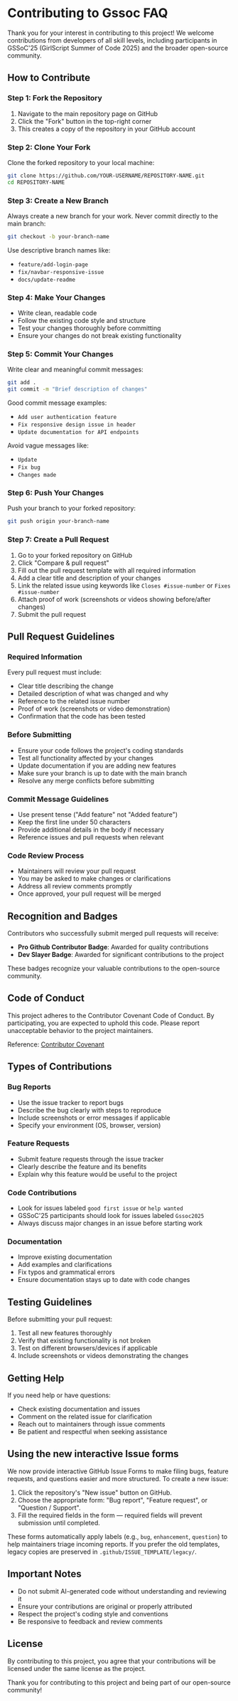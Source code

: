 # Contributing to Gssoc FAQ

Thank you for your interest in contributing to this project! We welcome contributions from developers of all skill levels, including participants in GSSoC'25 (GirlScript Summer of Code 2025) and the broader open-source community.

## How to Contribute

### Step 1: Fork the Repository
1. Navigate to the main repository page on GitHub
2. Click the "Fork" button in the top-right corner
3. This creates a copy of the repository in your GitHub account

### Step 2: Clone Your Fork
Clone the forked repository to your local machine:
```bash
git clone https://github.com/YOUR-USERNAME/REPOSITORY-NAME.git
cd REPOSITORY-NAME
```

### Step 3: Create a New Branch
Always create a new branch for your work. Never commit directly to the main branch:
```bash
git checkout -b your-branch-name
```

Use descriptive branch names like:
- `feature/add-login-page`
- `fix/navbar-responsive-issue`
- `docs/update-readme`

### Step 4: Make Your Changes
- Write clean, readable code
- Follow the existing code style and structure
- Test your changes thoroughly before committing
- Ensure your changes do not break existing functionality

### Step 5: Commit Your Changes
Write clear and meaningful commit messages:
```bash
git add .
git commit -m "Brief description of changes"
```

Good commit message examples:
- `Add user authentication feature`
- `Fix responsive design issue in header`
- `Update documentation for API endpoints`

Avoid vague messages like:
- `Update`
- `Fix bug`
- `Changes made`

### Step 6: Push Your Changes
Push your branch to your forked repository:
```bash
git push origin your-branch-name
```

### Step 7: Create a Pull Request
1. Go to your forked repository on GitHub
2. Click "Compare & pull request"
3. Fill out the pull request template with all required information
4. Add a clear title and description of your changes
5. Link the related issue using keywords like `Closes #issue-number` or `Fixes #issue-number`
6. Attach proof of work (screenshots or videos showing before/after changes)
7. Submit the pull request

## Pull Request Guidelines

### Required Information
Every pull request must include:
- Clear title describing the change
- Detailed description of what was changed and why
- Reference to the related issue number
- Proof of work (screenshots or video demonstration)
- Confirmation that the code has been tested

### Before Submitting
- Ensure your code follows the project's coding standards
- Test all functionality affected by your changes
- Update documentation if you are adding new features
- Make sure your branch is up to date with the main branch
- Resolve any merge conflicts before submitting

### Commit Message Guidelines
- Use present tense ("Add feature" not "Added feature")
- Keep the first line under 50 characters
- Provide additional details in the body if necessary
- Reference issues and pull requests when relevant

### Code Review Process
- Maintainers will review your pull request
- You may be asked to make changes or clarifications
- Address all review comments promptly
- Once approved, your pull request will be merged

## Recognition and Badges

Contributors who successfully submit merged pull requests will receive:
- **Pro Github Contributor Badge**: Awarded for quality contributions
- **Dev Slayer Badge**: Awarded for significant contributions to the project

These badges recognize your valuable contributions to the open-source community.

## Code of Conduct

This project adheres to the Contributor Covenant Code of Conduct. By participating, you are expected to uphold this code. Please report unacceptable behavior to the project maintainers.

Reference: [Contributor Covenant](https://www.contributor-covenant.org/)

## Types of Contributions

### Bug Reports
- Use the issue tracker to report bugs
- Describe the bug clearly with steps to reproduce
- Include screenshots or error messages if applicable
- Specify your environment (OS, browser, version)

### Feature Requests
- Submit feature requests through the issue tracker
- Clearly describe the feature and its benefits
- Explain why this feature would be useful to the project

### Code Contributions
- Look for issues labeled `good first issue` or `help wanted`
- GSSoC'25 participants should look for issues labeled `Gssoc2025`
- Always discuss major changes in an issue before starting work

### Documentation
- Improve existing documentation
- Add examples and clarifications
- Fix typos and grammatical errors
- Ensure documentation stays up to date with code changes

## Testing Guidelines

Before submitting your pull request:
1. Test all new features thoroughly
2. Verify that existing functionality is not broken
3. Test on different browsers/devices if applicable
4. Include screenshots or videos demonstrating the changes

## Getting Help

If you need help or have questions:
- Check existing documentation and issues
- Comment on the related issue for clarification
- Reach out to maintainers through issue comments
- Be patient and respectful when seeking assistance

## Using the new interactive Issue forms

We now provide interactive GitHub Issue Forms to make filing bugs, feature requests, and questions easier and more structured. To create a new issue:

1. Click the repository's "New issue" button on GitHub.
2. Choose the appropriate form: "Bug report", "Feature request", or "Question / Support".
3. Fill the required fields in the form — required fields will prevent submission until completed.

These forms automatically apply labels (e.g., `bug`, `enhancement`, `question`) to help maintainers triage incoming reports. If you prefer the old templates, legacy copies are preserved in `.github/ISSUE_TEMPLATE/legacy/`.

## Important Notes

- Do not submit AI-generated code without understanding and reviewing it
- Ensure your contributions are original or properly attributed
- Respect the project's coding style and conventions
- Be responsive to feedback and review comments

## License

By contributing to this project, you agree that your contributions will be licensed under the same license as the project.

Thank you for contributing to this project and being part of our open-source community!
